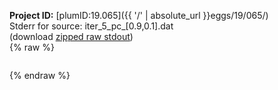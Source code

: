 **Project ID:** [plumID:19.065]({{ '/' | absolute_url }}eggs/19/065/)  
Stderr for source:  iter_5_pc_[0.9,0.1].dat   
(download [zipped raw stdout](iter_5_pc_[0.9,0.1].dat.plumed_master.stdout.txt.zip))  
{% raw %}
<pre>
</pre>
{% endraw %}
